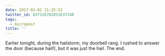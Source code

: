 ```yaml
---
date: 2017-03-01 21:25:52
twitter_id: 837126782851637248
tags:
  - micropost
title: ''
---
```


Earlier tonight, during the hailstorm, my doorbell rang. I rushed to answer the door (because hail!), but it was just the hail. The end.

